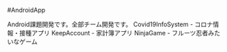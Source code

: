 #AndroidApp

Android課題開発です。全部チーム開発です。
Covid19InfoSystem - コロナ情報・接種アプリ
KeepAccount - 家計簿アプリ
NinjaGame - フルーツ忍者みたいなゲーム
